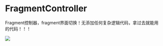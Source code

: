 # FragmentController

Fragment控制器，fragment界面切换！无添加任何复杂逻辑代码，拿过去就能用的代码！！！

![](https://github.com/Qiang3570/FragmentController/blob/master/sample.gif)
